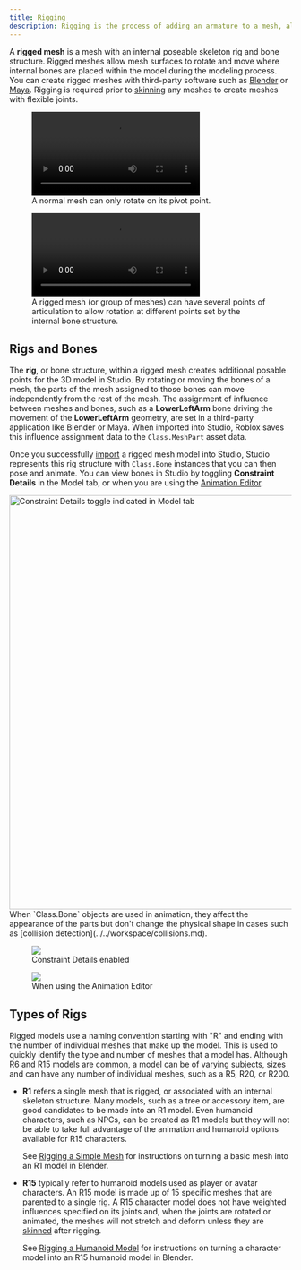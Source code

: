 ```yaml
---
title: Rigging
description: Rigging is the process of adding an armature to a mesh, allowing it to be animated or posed in Studio.
---
```


A **rigged mesh** is a mesh with an internal poseable skeleton rig and bone structure. Rigged meshes allow mesh surfaces to rotate and move where internal bones are placed within the model during the modeling process. You can create rigged meshes with third-party software such as [Blender](https://www.blender.org) or [Maya](https://www.autodesk.com/products/maya/overview). Rigging is required prior to [skinning](../../art/modeling/skinning.md) any meshes to create meshes with flexible joints.

<GridContainer numColumns="2">
  <figure>
    <video controls src="../../assets/modeling/skinned-meshes/Transform-Demo-Default.mp4"></video>
    <figcaption>A normal mesh can only rotate on its pivot point.</figcaption>
  </figure>
  <figure>
    <video controls src="../../assets/modeling/skinned-meshes/Transform-Demo-Skinned.mp4"></video>
    <figcaption>A rigged mesh (or group of meshes) can have several points of articulation to allow rotation at different points set by the internal bone structure.</figcaption>
  </figure>
</GridContainer>

## Rigs and Bones

The **rig**, or bone structure, within a rigged mesh creates additional posable points for the 3D model in Studio. By rotating or moving the bones of a mesh, the parts of the mesh assigned to those bones can move independently from the rest of the mesh. The assignment of influence between meshes and bones, such as a **LowerLeftArm** bone driving the movement of the **LowerLeftArm** geometry, are set in a third-party application like Blender or Maya. When imported into Studio, Roblox saves this influence assignment data to the `Class.MeshPart` asset data.

Once you successfully [import](../../parts/meshes.md#importing-meshes) a rigged mesh model into Studio, Studio represents this rig structure with `Class.Bone` instances that you can then pose and animate. You can view bones in Studio by toggling **Constraint Details** in the Model tab, or when you are using the [Animation Editor](../../animation/editor.md).

<img src="../../assets/studio/general/Model-Tab-Constraint-Details.png" width="740" alt="Constraint Details toggle indicated in Model tab" />

<Alert severity = "info">
When `Class.Bone` objects are used in animation, they affect the appearance of the parts but don't change the physical shape in cases such as [collision detection](../../workspace/collisions.md).
</Alert>

<GridContainer numColumns="2">
  <figure>
    <img src="../../assets/modeling/skinned-meshes/Rig-Constraint-Details.jpg" />
    <figcaption>Constraint Details enabled</figcaption>
  </figure>
  <figure>
    <img src="../../assets/modeling/skinned-meshes/Rig-Bone-Visualization.jpg" />
    <figcaption>When using the Animation Editor</figcaption>
  </figure>
</GridContainer>

## Types of Rigs

Rigged models use a naming convention starting with "R" and ending with the number of individual meshes that make up the model. This is used to quickly identify the type and number of meshes that a model has. Although R6 and R15 models are common, a model can be of varying subjects, sizes and can have any number of individual meshes, such as a R5, R20, or R200.

- **R1** refers a single mesh that is rigged, or associated with an internal skeleton structure. Many models, such as a tree or accessory item, are good candidates to be made into an R1 model. Even humanoid characters, such as NPCs, can be created as R1 models but they will not be able to take full advantage of the animation and humanoid options available for R15 characters.

  See [Rigging a Simple Mesh](../../art/modeling/rigging-a-simple-mesh.md) for instructions on turning a basic mesh into an R1 model in Blender.

- **R15** typically refer to humanoid models used as player or avatar characters. An R15 model is made up of 15 specific meshes that are parented to a single rig. A R15 character model does not have weighted influences specified on its joints and, when the joints are rotated or animated, the meshes will not stretch and deform unless they are [skinned](../../art/modeling/skinning.md) after rigging.

  See [Rigging a Humanoid Model](../../art/modeling/rigging-a-humanoid-model.md) for instructions on turning a character model into an R15 humanoid model in Blender.
